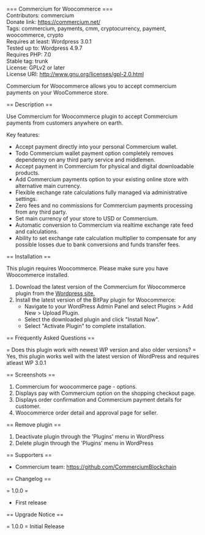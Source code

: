=== Commercium for Woocommerce ===      
Contributors: commercium    
Donate link: https://commercium.net/    
Tags: commercium, payments, cmm, cryptocurrency, payment, woocommerce, crypto    
Requires at least: Wordpress 3.0.1    
Tested up to: Wordpress 4.9.7    
Requires PHP: 7.0    
Stable tag: trunk    
License: GPLv2 or later    
License URI: http://www.gnu.org/licenses/gpl-2.0.html

Commercium for Woocommerce allows you to accept commercium payments on your WooCommerce store.

== Description ==

Use Commercium for Woocommerce plugin to accept Commercium payments from customers anywhere on earth.

Key features:

* Accept payment directly into your personal Commercium wallet.
* Todo Commercium wallet payment option completely removes dependency on any third party service and middlemen.
* Accept payment in Commercium for physical and digital downloadable products.
* Add Commercium payments option to your existing online store with alternative main currency.
* Flexible exchange rate calculations fully managed via administrative settings.
* Zero fees and no commissions for Commercium payments processing from any third party.
* Set main currency of your store to USD or Commercium.
* Automatic conversion to Commercium via realtime exchange rate feed and calculations.
* Ability to set exchange rate calculation multiplier to compensate for any possible losses due to bank conversions and funds transfer fees.

== Installation ==

This plugin requires Woocommerce. Please make sure you have Woocommerce installed.

1. Download the latest version of the Commercium for Woocommerce plugin from the [Wordpress site.](https://downloads.wordpress.org/plugin/commercium-for-woocommerce.1.0.0.zip)
2. Install the latest version of the BitPay plugin for Woocommerce:
	* Navigate to your WordPress Admin Panel and select Plugins > Add New > Upload Plugin.
	* Select the downloaded plugin and click "Install Now".
	* Select "Activate Plugin" to complete installation.

== Frequently Asked Questions ==

= Does this plugin work with newest WP version and also older versions? =
Yes, this plugin works well with the latest version of WordPress and requires atleast WP 3.0.1

== Screenshots ==

1. Commercium for woocommerce page - options.
2. Displays pay with Commercium option on the shopping checkout page.
3. Displays order confirmation and Commercium payment details for customer.
4. Woocommerce order detail and approval page for seller.

== Remove plugin ==

1. Deactivate plugin through the 'Plugins' menu in WordPress
2. Delete plugin through the 'Plugins' menu in WordPress


== Supporters ==

* Commercium team: https://github.com/CommerciumBlockchain


== Changelog ==

= 1.0.0 =
* First release

== Upgrade Notice ==

= 1.0.0 =
Initial Release
